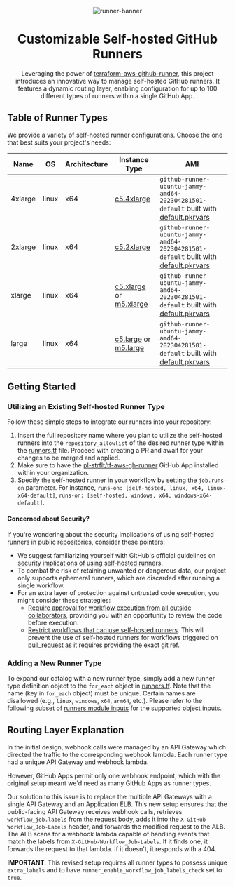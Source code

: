 <div align="center">

![runner-banner](https://github.com/pl-strflt/tf-aws-gh-runner/assets/6688074/ef8ede5b-a2fe-45c1-8564-66eeb8ba0fdb)

# Customizable Self-hosted GitHub Runners

Leveraging the power of [terraform-aws-github-runner](https://github.com/philips-labs/terraform-aws-github-runner), this project introduces an innovative way to manage self-hosted GitHub runners. It features a dynamic routing layer, enabling configuration for up to 100 different types of runners within a single GitHub App.

</div>

## Table of Runner Types

We provide a variety of self-hosted runner configurations. Choose the one that best suits your project's needs:

| Name | OS | Architecture | Instance Type | AMI |
| --- | --- | --- | --- | --- |
| 4xlarge | linux | x64 | [c5.4xlarge](https://instances.vantage.sh/?selected=c5.4xlarge) | `github-runner-ubuntu-jammy-amd64-202304281501-default` built with [default.pkrvars](images/ubuntu-jammy/default.pkrvars.hcl) |
| 2xlarge | linux | x64 | [c5.2xlarge](https://instances.vantage.sh/?selected=c5.2xlarge) | `github-runner-ubuntu-jammy-amd64-202304281501-default` built with [default.pkrvars](images/ubuntu-jammy/default.pkrvars.hcl) |
| xlarge | linux | x64 | [c5.xlarge](https://instances.vantage.sh/?selected=c5.xlarge) or [m5.xlarge](https://instances.vantage.sh/?selected=m5.xlarge) | `github-runner-ubuntu-jammy-amd64-202304281501-default` built with [default.pkrvars](images/ubuntu-jammy/default.pkrvars.hcl) |
| large | linux | x64 | [c5.large](https://instances.vantage.sh/?selected=c5.large) or [m5.large](https://instances.vantage.sh/?selected=m5.large) | `github-runner-ubuntu-jammy-amd64-202304281501-default` built with [default.pkrvars](images/ubuntu-jammy/default.pkrvars.hcl) |

## Getting Started

### Utilizing an Existing Self-hosted Runner Type

Follow these simple steps to integrate our runners into your repository:

1. Insert the full repository name where you plan to utilize the self-hosted runners into the `repository_allowlist` of the desired runner type within the [runners.tf](runners.tf) file. Proceed with creating a PR and await for your changes to be merged and applied.
2. Make sure to have the [pl-strflt/tf-aws-gh-runner](https://github.com/apps/pl-strflt-tf-aws-gh-runner) GitHub App installed within your organization.
3. Specify the self-hosted runner in your workflow by setting the `job.runs-on` parameter. For instance, `runs-on: [self-hosted, linux, x64, linux-x64-default]`, `runs-on: [self-hosted, windows, x64, windows-x64-default]`.

#### Concerned about Security?

If you're wondering about the security implications of using self-hosted runners in public repositories, consider these pointers:

- We suggest familiarizing yourself with GitHub's official guidelines on [security implications of using self-hosted runners](https://docs.github.com/en/actions/hosting-your-own-runners/about-self-hosted-runners#self-hosted-runner-security).
- To combat the risk of retaining unwanted or dangerous data, our project only supports ephemeral runners, which are discarded after running a single workflow.
- For an extra layer of protection against untrusted code execution, you might consider these strategies:
  - [Require approval for workflow execution from all outside collaborators](https://docs.github.com/en/repositories/managing-your-repositorys-settings-and-features/enabling-features-for-your-repository/managing-github-actions-settings-for-a-repository#controlling-changes-from-forks-to-workflows-in-public-repositories), providing you with an opportunity to review the code before execution.
  - [Restrict workflows that can use self-hosted runners](https://docs.github.com/en/actions/hosting-your-own-runners/managing-access-to-self-hosted-runners-using-groups#changing-the-access-policy-of-a-self-hosted-runner-group). This will prevent the use of self-hosted runners for workflows triggered on [pull_request](https://docs.github.com/en/actions/using-workflows/events-that-trigger-workflows#pull_request) as it requires providing the exact git ref.

### Adding a New Runner Type

To expand our catalog with a new runner type, simply add a new runner type definition object to the `for_each` object in [runners.tf](runners.tf). Note that the name (key in `for_each` object) must be unique. Certain names are disallowed (e.g., `linux`, `windows`, `x64`, `arm64`, etc.). Please refer to the following subset of [runners module inputs](https://github.com/philips-labs/terraform-aws-github-runner#inputs) for the supported object inputs.

## Routing Layer Explanation

In the initial design, webhook calls were managed by an API Gateway which directed the traffic to the corresponding webhook lambda. Each runner type had a unique API Gateway and webhook lambda.

However, GitHub Apps permit only one webhook endpoint, which with the original setup meant we'd need as many GitHub Apps as runner types.

Our solution to this issue is to replace the multiple API Gateways with a single API Gateway and an Application ELB. This new setup ensures that the public-facing API Gateway receives webhook calls, retrieves `workflow_job.labels` from the request body, adds it into the `X-GitHub-Workflow_Job-Labels` header, and forwards the modified request to the ALB. The ALB scans for a webhook lambda capable of handling events that match the labels from `X-GitHub-Workflow_Job-Labels`. If it finds one, it forwards the request to that lambda. If it doesn't, it responds with a 404.

**IMPORTANT**: This revised setup requires all runner types to possess unique `extra_labels` and to have `runner_enable_workflow_job_labels_check` set to `true`.
